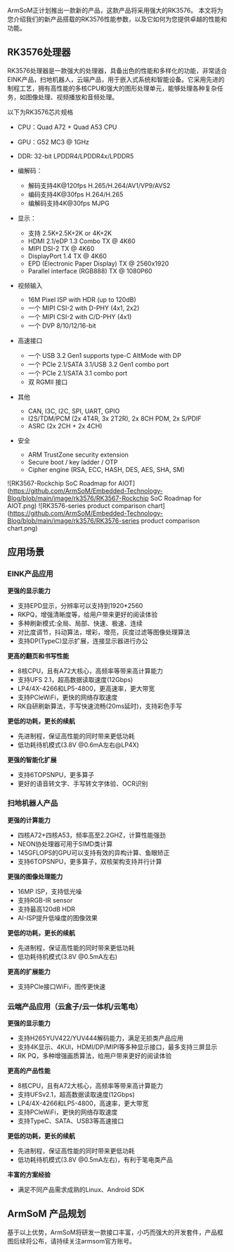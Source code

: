 ArmSoM正计划推出一款新的产品，这款产品将采用强大的RK3576。
本文将为您介绍我们的新产品搭载的RK3576性能参数，以及它如何为您提供卓越的性能和功能。

## RK3576处理器

RK3576处理器是一款强大的处理器，具备出色的性能和多样化的功能，非常适合EINK产品，扫地机器人，云端产品，用于嵌入式系统和智能设备。它采用先进的制程工艺，拥有高性能的多核CPU和强大的图形处理单元，能够处理各种复杂任务，如图像处理、视频播放和音频处理。

以下为RK3576芯片规格
* CPU：Quad A72 + Quad A53 CPU
* GPU：G52 MC3 @ 1GHz
* DDR: 32-bit LPDDR4/LPDDR4x/LPDDR5
* 编解码：
    * 解码支持4K@120fps H.265/H.264/AV1/VP9/AVS2
    * 编码支持4K@30fps H.264/H.265
    * 编解码支持4K@30fps MJPG
* 显示：
    * 支持 2.5K+2.5K+2K or 4K+2K
    * HDMI 2.1/eDP 1.3 Combo TX @ 4K60
    * MIPI DSI-2 TX @ 4K60
    * DisplayPort 1.4 TX @ 4K60
    * EPD (Electronic Paper Display) TX @ 2560x1920
    * Parallel interface (RGB888) TX @ 1080P60
* 视频输入
    * 16M Pixel ISP with HDR (up to 120dB)
    * 一个 MIPI CSI-2 with D-PHY (4x1, 2x2)
    * 一个 MIPI CSI-2 with C/D-PHY (4x1)
    * 一个 DVP 8/10/12/16-bit
* 高速接口
    * 一个 USB 3.2 Gen1 supports type-C AltMode with DP
    * 一个 PCIe 2.1/SATA 3.1/USB 3.2 Gen1 combo port
    * 一个 PCIe 2.1/SATA 3.1 combo port
    * 双 RGMII 接口

* 其他
    * CAN, I3C, I2C, SPI, UART, GPIO
    * I2S/TDM/PCM (2x 4T4R, 3x 2T2R), 2x 8CH PDM, 2x S/PDIF
    * ASRC (2x 2CH + 2x 4CH)
* 安全
    * ARM TrustZone security extension
    * Secure boot / key ladder / OTP
    * Cipher engine (RSA, ECC, HASH, DES, AES, SHA, SM)

![RK3567-Rockchip SoC Roadmap for AIOT](https://github.com/ArmSoM/Embedded-Technology-Blog/blob/main/image/rk3576/RK3567-Rockchip SoC Roadmap for AIOT.png)
![RK3576-series product comparison chart](https://github.com/ArmSoM/Embedded-Technology-Blog/blob/main/image/rk3576/RK3576-series product comparison chart.png)
## 应用场景

### EINK产品应用

**更强的显示能力**

* 支持EPD显示，分辨率可以支持到1920*2560
* RKPQ，增强清晰度等，给用户带来更好的阅读体验
* 多种刷新模式:全局、局部、快速、极速、连续
* 对比度调节，抖动算法，增彩，增亮，灰度过滤等图像处理算法
* 支持DP(TypeC)显示扩展，连接显示器进行办公

**更高的翻页和书写性能**

* 8核CPU，且有A72大核心，高频率等带来高计算能力
* 支持UFS 2.1，超高数据读取速度(12Gbps)
* LP4/4X-4266和LP5-4800，更高速率，更大带宽
* 支持PCleWiFi，更快的网络存取速度
* RK自研刷新算法，手写快速流畅(20ms延时)，支持彩色手写

**更低的功耗，更长的续航**

* 先进制程，保证高性能的同时带来更低功耗
* 低功耗待机模式(3.8V @0.6mA左右@LP4X)

**更强的智能化扩展**

* 支持6TOPSNPU，更多算子
* 更好的语音转文字、手写转文字体验、OCR识别

### 扫地机器人产品

**更强的计算能力**
* 四核A72+四核A53，频率高至2.2GHZ，计算性能强劲
* NEON协处理器可用于SIMD类计算
* 145GFLOPS的GPU可以支持有效的异构计算、鱼眼矫正
* 支持6TOPSNPU，更多算子，双核架构支持并行计算

**更强的图像处理能力**
* 16MP ISP，支持低光噪
* 支持RGB-IR sensor
* 支持最高120dB HDR
* AI-ISP提升低噪度的图像效果

**更低的功耗，更长的续航**
* 先进制程，保证高性能的同时带来更低功耗
* 低功耗待机模式(3.8V @0.5mA左右)

**更高的扩展能力**
* 支持PCle接口WiFi，图传更快速

### 云端产品应用（云盒子/云一体机/云笔电）

**更强的显示能力**
* 支持H265YUV422/YUV444解码能力，满足无损类产品应用
* 支持4K显示、4KUl，HDMI/DP/MIPI等多种显示接口，最多支持三屏显示
* RK PQ，多种增强画质算法，给用户带来更好的阅读体验

**更高的产品性能**
* 8核CPU，且有A72大核心，高频率等带来高计算能力
* 支持UFSv2.1，超高数据读取速度(12Gbps)
* LP4/4X-4266和LP5-4800，高速率，更大带宽
* 支持PCleWiFi，更快的网络存取速度
* 支持TypeC、SATA、USB3等高速接口

**更低的功耗，更长的续航**
* 先进制程，保证高性能的同时带来更低功耗
* 低功耗待机模式(3.8V @0.5mA左右)，有利于笔电类产品

**丰富的方案经验**
* 满足不同产品需求成熟的Linux、Android SDK

## ArmSoM 产品规划
基于以上优势，ArmSoM将研发一款接口丰富，小巧而强大的开发套件，产品框图后续将公布，请持续关注armsom官方账号。